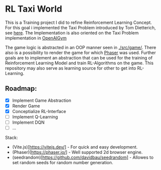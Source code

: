 # RL Taxi World

This is a Training project I did to refine Reinforcement Learning Concept. 
For this goal i implemented the Taxi Problem introduced by Tom Dietterich, see [here](https://www.jair.org/index.php/jair/article/view/10266).
The Implementation is also oriented on the Taxi Problem implementation in [OpenAIGym](https://www.gymlibrary.dev/environments/toy_text/taxi/)

The game logic is abstracted in an OOP manner seen in [./src/game/](./src/game/). There also is a possibility to render the game for which [Phaser](https://phaser.io/) was used.
Further goals are to implement an abstraction that can be used for the training of Reinforcement Learning Model and train RL-Algorithms on the game.
This repository may also serve as learning source for other to get into RL-Learning.

## Roadmap:

- [x] Implement Game Abstraction
- [x] Render Game
- [x] Conceptialize RL-Interface
- [ ] Implement Q-Learning
- [ ] Implement DQN
- [ ] ...

Stack:

- (Vite.js)[https://vitejs.dev/] - For quick and easy development.
- (Phaser)[https://phaser.io/] - Well supported 2d browser engine.
- (seedrandom)[https://github.com/davidbau/seedrandom] - Allowes to set random seeds for random number generation.